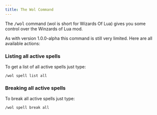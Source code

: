 ```yaml
---
title: The Wol Command
---
```

The <tt>/wol</tt> command (wol is short for Wizards Of Lua) gives you some
control over the Winzards of Lua mod.

As with version 1.0.0-alpha this command is still very limited.
Here are all available actions:

### Listing all active spells
To get a list of all active spells just type:
```
/wol spell list all
```

### Breaking all active spells
To break all active spells just type:
```
/wol spell break all
```
